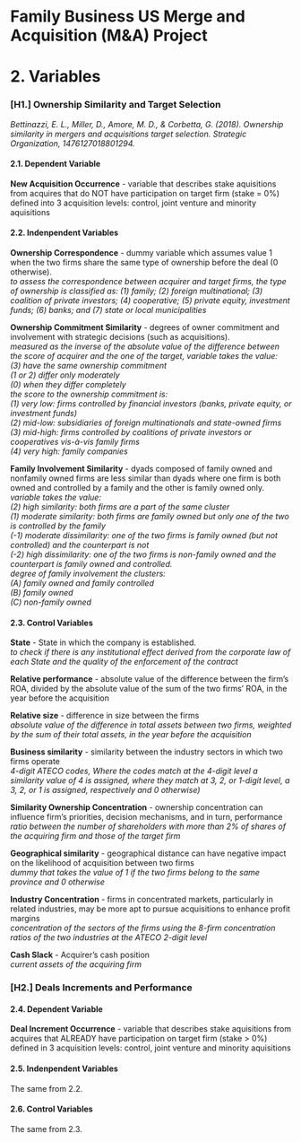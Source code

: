 # Family Business US Merge and Acquisition (M&A) Project

# 2. Variables  
### [**H1.**] Ownership Similarity and Target Selection  
*Bettinazzi, E. L., Miller, D., Amore, M. D., & Corbetta, G. (2018). Ownership similarity in mergers and acquisitions target selection. Strategic Organization, 1476127018801294.*  
  
#### **2.1. Dependent Variable**  
**New Acquisition Occurrence** - variable that describes stake aquisitions from acquires that do NOT have participation on target firm (stake = 0%) defined into 3 acquisition levels: control, joint venture and minority aquisitions  
  
#### **2.2. Indenpendent Variables**  
**Ownership Correspondence** - dummy variable which assumes value 1 when the two firms share the same type of ownership before the deal (0 otherwise).  
*to assess the correspondence between acquirer and target firms, the type of ownership is classified as: (1) family; (2) foreign multinational; (3) coalition of private investors; (4) cooperative; (5) private equity, investment funds; (6) banks; and (7) state or local municipalities*  
  
**Ownership Commitment Similarity** - degrees of owner commitment and involvement with strategic decisions (such as acquisitions).  
*measured as the inverse of the absolute value of the difference between the score of acquirer and the one of the target, variable takes the value:*  
  *(3) have the same ownership commitment*  
  *(1 or 2) differ only moderately*  
  *(0) when they differ completely*  
*the score to the ownership commitment is:*  
  *(1) very low: firms controlled by financial investors (banks, private equity, or investment funds)*  
  *(2) mid-low: subsidiaries of foreign multinationals and state-owned firms*  
  *(3) mid-high: firms controlled by coalitions of private investors or cooperatives vis-à-vis family firms*  
  *(4) very high: family companies*  
  
  
**Family Involvement Similarity** - dyads composed of family owned and nonfamily owned firms are less similar than dyads where one firm is both owned and controlled by a family and the other is family owned only.  
*variable takes the value:*  
  *(2) high similarity: both firms are a part of the same cluster*  
  *(1) moderate similarity: both firms are family owned but only one of the two is controlled by the family*  
  *(-1) moderate dissimilarity: one of the two firms is family owned (but not controlled) and the counterpart is not*  
  *(-2) high dissimilarity: one of the two firms is non-family owned and the counterpart is family owned and controlled.*  
*degree of family involvement the clusters:*  
  *(A) family owned and family controlled*  
  *(B) family owned*  
  *(C) non-family owned*  
  
  
#### **2.3. Control Variables**  
**State** - State in which the company is established.  
*to check if there is any institutional effect derived from the corporate law of each State and the quality of the enforcement of the contract*  
  
**Relative performance** - absolute value of the difference between the firm’s ROA, divided by the absolute value of the sum of the two firms’ ROA, in the year before the acquisition  
  
**Relative size** - difference in size between the firms  
*absolute value of the difference in total assets between two firms, weighted by the sum of their total assets, in the year before the acquisition*  
  

**Business similarity** - similarity between the industry sectors in which two
firms operate  
*4-digit ATECO codes, Where the codes match at the 4-digit level a similarity value of 4 is assigned, where they match at 3, 2, or 1-digit level, a 3, 2, or 1 is assigned, respectively and 0 otherwise)*  
  
**Similarity Ownership Concentration** - ownership concentration can influence firm’s priorities, decision mechanisms, and in turn, performance  
*ratio between the number of shareholders with more than 2% of shares of the acquiring firm and those of the target firm*  
  
**Geographical similarity** - geographical distance can have negative impact on the likelihood of acquisition between two firms  
*dummy that takes the value of 1 if the two firms belong to the same province and 0 otherwise*  
    
**Industry Concentration** - firms in concentrated markets, particularly in related industries, may be more apt to pursue acquisitions to enhance profit margins  
*concentration of the sectors of the firms using the 8-firm concentration ratios of the two industries at the ATECO 2-digit level*  
  
**Cash Slack** - Acquirer’s cash position  
*current assets of the acquiring firm*  
  
    
### [**H2.**] Deals Increments and Performance  
#### **2.4. Dependent Variable**  
**Deal Increment Occurrence** - variable that describes stake aquisitions from acquires that ALREADY have participation on target firm (stake > 0%) defined in 3 acquisition levels: control, joint venture and minority aquisitions  
  
#### **2.5. Indenpendent Variables**  
The same from 2.2.  
  
#### **2.6. Control Variables**  
The same from 2.3.  

